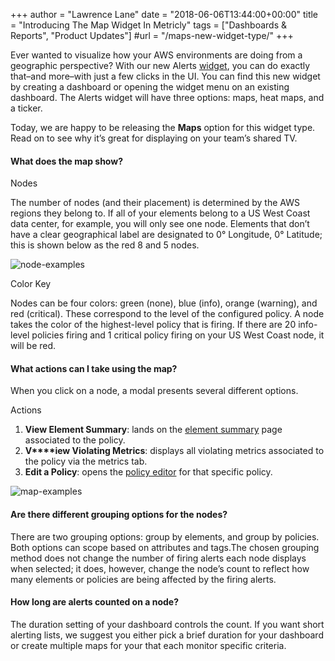+++
author = "Lawrence Lane"
date = "2018-06-06T13:44:00+00:00"
title = "Introducing The Map Widget In Metricly"
tags = ["Dashboards & Reports", "Product Updates"]
#url = "/maps-new-widget-type/"
+++

Ever wanted to visualize how your AWS environments are doing from a geographic perspective?  With our new Alerts [widget](https://www.metricly.com/support/dashboards/widgets), you can do exactly that–and more–with just a few clicks in the UI. You can find this new widget by creating a dashboard or opening the widget menu on an existing dashboard. The Alerts widget will have three options: maps, heat maps, and a ticker.

Today, we are happy to be releasing the **Maps** option for this widget type. Read on to see why it’s great for displaying on your team’s shared TV.

#### What does the map show?
Nodes

The number of nodes (and their placement) is determined by the AWS regions they belong to. If all of your elements belong to a US West Coast data center, for example, you will only see one node. Elements that don’t have a clear geographical label are designated to 0° Longitude, 0° Latitude; this is shown below as the red 8 and 5 nodes.

![node-examples](https://www.metricly.com/wp-content/uploads/2018/05/node-examples.png)

Color Key

Nodes can be four colors: green (none), blue (info), orange (warning), and red (critical). These correspond to the level of the configured policy. A node takes the color of the highest-level policy that is firing.  If there are 20 info-level policies firing and 1 critical policy firing on your US West Coast node, it will be red.

#### What actions can I take using the map?
When you click on a node, a modal presents several different options.

Actions

1. **View Element Summary**: lands on the [element summary](https://www.metricly.com/support/inventory) page associated to the policy.
2. **V****iew Violating Metrics**: displays all violating metrics associated to the policy via the metrics tab.
3. **Edit a Policy**: opens the [policy editor](https://www.metricly.com/support/events/policies/policy-editor-2) for that specific policy.

![map-examples](https://www.metricly.com/wp-content/uploads/2018/06/options-for-map-.png)

#### Are there different grouping options for the nodes?
There are two grouping options: group by elements, and group by policies. Both options can scope based on attributes and tags.The chosen grouping method does not change the number of firing alerts each node displays when selected; it does, however, change the node’s count to reflect how many elements or policies are being affected by the firing alerts.

#### How long are alerts counted on a node?
The duration setting of your dashboard controls the count. If you want short alerting lists, we suggest you either pick a brief duration for your dashboard or create multiple maps for your that each monitor specific criteria.
